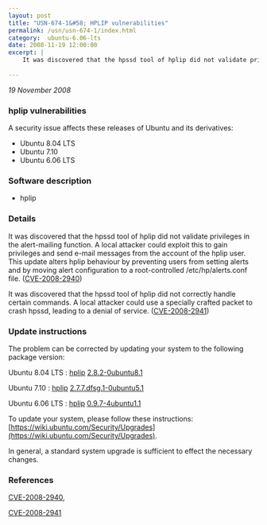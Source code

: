 ```yaml
---
layout: post
title: "USN-674-1&#58; HPLIP vulnerabilities"
permalink: /usn/usn-674-1/index.html
category:  ubuntu-6.06-lts
date: 2008-11-19 12:00:00
excerpt: |
    It was discovered that the hpssd tool of hplip did not validate privileges in the alert-mailing function. A local attacker could exploit this to gain privileges and send e-mail messages from the account of the hplip user. This update alters hplip behaviour by preventing users from setting alerts and by moving alert configuration to a root-controlled /etc/hp/alerts.conf file. ([CVE-2008-2940](http://people.ubuntu.com/~ubuntu-security/cve/CVE-2008-2940))
    
--- 
```

 
 

*19 November 2008*

### hplip vulnerabilities

A security issue affects these releases of Ubuntu and its derivatives:

* Ubuntu 8.04 LTS
* Ubuntu 7.10
* Ubuntu 6.06 LTS

### Software description

* hplip 

### Details

It was discovered that the hpssd tool of hplip did not validate privileges in the alert-mailing function. A local attacker could exploit this to gain privileges and send e-mail messages from the account of the hplip user. This update alters hplip behaviour by preventing users from setting alerts and by moving alert configuration to a root-controlled /etc/hp/alerts.conf file. ([CVE-2008-2940](http://people.ubuntu.com/~ubuntu-security/cve/CVE-2008-2940))

It was discovered that the hpssd tool of hplip did not correctly handle certain commands. A local attacker could use a specially crafted packet to crash hpssd, leading to a denial of service. ([CVE-2008-2941](http://people.ubuntu.com/~ubuntu-security/cve/CVE-2008-2941)) 

### Update instructions

The problem can be corrected by updating your system to the following package version:

Ubuntu 8.04 LTS
 : [hplip](https://launchpad.net/ubuntu/+source/hplip) <span> [2.8.2-0ubuntu8.1](https://launchpad.net/ubuntu/+source/hplip/2.8.2-0ubuntu8.1) </span> 

Ubuntu 7.10
 : [hplip](https://launchpad.net/ubuntu/+source/hplip) <span> [2.7.7.dfsg.1-0ubuntu5.1](https://launchpad.net/ubuntu/+source/hplip/2.7.7.dfsg.1-0ubuntu5.1) </span> 

Ubuntu 6.06 LTS
 : [hplip](https://launchpad.net/ubuntu/+source/hplip) <span> [0.9.7-4ubuntu1.1](https://launchpad.net/ubuntu/+source/hplip/0.9.7-4ubuntu1.1) </span> 

To update your system, please follow these instructions: [https://wiki.ubuntu.com/Security/Upgrades](https://wiki.ubuntu.com/Security/Upgrades).

In general, a standard system upgrade is sufficient to effect the necessary changes. 

### References

 
 [CVE-2008-2940](http://people.ubuntu.com/~ubuntu-security/cve/CVE-2008-2940), 

 [CVE-2008-2941](http://people.ubuntu.com/~ubuntu-security/cve/CVE-2008-2941)
 

